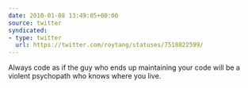 ```yaml
---
date: 2010-01-08 13:49:05+00:00
source: twitter
syndicated:
- type: twitter
  url: https://twitter.com/roytang/statuses/7518822599/
---
```


Always code as if the guy who ends up maintaining your code will be a violent psychopath who knows where you live.